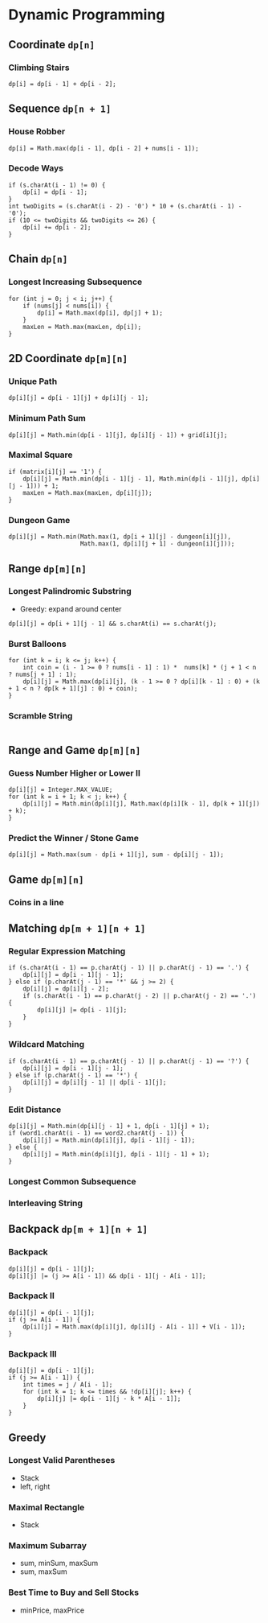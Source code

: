 # Dynamic Programming

## **Coordinate** ```dp[n]```
### Climbing Stairs
```
dp[i] = dp[i - 1] + dp[i - 2];
```

## **Sequence** ```dp[n + 1]```
### House Robber
```
dp[i] = Math.max(dp[i - 1], dp[i - 2] + nums[i - 1]);
```
### Decode Ways
```
if (s.charAt(i - 1) != 0) {
    dp[i] = dp[i - 1];
}
int twoDigits = (s.charAt(i - 2) - '0') * 10 + (s.charAt(i - 1) - '0');
if (10 <= twoDigits && twoDigits <= 26) {
    dp[i] += dp[i - 2];
}
```

## **Chain** ```dp[n]```
### Longest Increasing Subsequence
```
for (int j = 0; j < i; j++) {
    if (nums[j] < nums[i]) {
        dp[i] = Math.max(dp[i], dp[j] + 1);
    }
    maxLen = Math.max(maxLen, dp[i]);
}
```

## **2D Coordinate** ```dp[m][n]```
### Unique Path
```
dp[i][j] = dp[i - 1][j] + dp[i][j - 1];
```
### Minimum Path Sum
```
dp[i][j] = Math.min(dp[i - 1][j], dp[i][j - 1]) + grid[i][j];
```
### Maximal Square
```
if (matrix[i][j] == '1') {
    dp[i][j] = Math.min(dp[i - 1][j - 1], Math.min(dp[i - 1][j], dp[i][j - 1])) + 1;
    maxLen = Math.max(maxLen, dp[i][j]);
}
```
### Dungeon Game
```
dp[i][j] = Math.min(Math.max(1, dp[i + 1][j] - dungeon[i][j]),
                    Math.max(1, dp[i][j + 1] - dungeon[i][j]));
```

## **Range** ```dp[m][n]```
### Longest Palindromic Substring
* Greedy: expand around center
```
dp[i][j] = dp[i + 1][j - 1] && s.charAt(i) == s.charAt(j);
```
### Burst Balloons
```
for (int k = i; k <= j; k++) {
    int coin = (i - 1 >= 0 ? nums[i - 1] : 1) *  nums[k] * (j + 1 < n ? nums[j + 1] : 1);
    dp[i][j] = Math.max(dp[i][j], (k - 1 >= 0 ? dp[i][k - 1] : 0) + (k + 1 < n ? dp[k + 1][j] : 0) + coin);
}
```
### Scramble String
```
```

## **Range and Game** ```dp[m][n]```
### Guess Number Higher or Lower II
```
dp[i][j] = Integer.MAX_VALUE;
for (int k = i + 1; k < j; k++) {
    dp[i][j] = Math.min(dp[i][j], Math.max(dp[i][k - 1], dp[k + 1][j]) + k);
}
```
### Predict the Winner / Stone Game
```
dp[i][j] = Math.max(sum - dp[i + 1][j], sum - dp[i][j - 1]);
```

## **Game** ```dp[m][n]```
### Coins in a line

## **Matching** ```dp[m + 1][n + 1]```
### Regular Expression Matching
```
if (s.charAt(i - 1) == p.charAt(j - 1) || p.charAt(j - 1) == '.') {
    dp[i][j] = dp[i - 1][j - 1];
} else if (p.charAt(j - 1) == '*' && j >= 2) {
    dp[i][j] = dp[i][j - 2];
    if (s.charAt(i - 1) == p.charAt(j - 2) || p.charAt(j - 2) == '.') {
        dp[i][j] |= dp[i - 1][j];
    }
}
```
### Wildcard Matching
```
if (s.charAt(i - 1) == p.charAt(j - 1) || p.charAt(j - 1) == '?') {
    dp[i][j] = dp[i - 1][j - 1];
} else if (p.charAt(j - 1) == '*') {
    dp[i][j] = dp[i][j - 1] || dp[i - 1][j];
}
```
### Edit Distance
```
dp[i][j] = Math.min(dp[i][j - 1] + 1, dp[i - 1][j] + 1);
if (word1.charAt(i - 1) == word2.charAt(j - 1)) {
    dp[i][j] = Math.min(dp[i][j], dp[i - 1][j - 1]);
} else {
    dp[i][j] = Math.min(dp[i][j], dp[i - 1][j - 1] + 1);
}
```
### Longest Common Subsequence
### Interleaving String

## **Backpack** ```dp[m + 1][n + 1]```
### Backpack
```
dp[i][j] = dp[i - 1][j];
dp[i][j] |= (j >= A[i - 1]) && dp[i - 1][j - A[i - 1]];
```
### Backpack II
```
dp[i][j] = dp[i - 1][j];
if (j >= A[i - 1]) {
    dp[i][j] = Math.max(dp[i][j], dp[i][j - A[i - 1]] + V[i - 1]);
}
```
### Backpack III
```
dp[i][j] = dp[i - 1][j];
if (j >= A[i - 1]) {
    int times = j / A[i - 1];
    for (int k = 1; k <= times && !dp[i][j]; k++) {
        dp[i][j] |= dp[i - 1][j - k * A[i - 1]];
    }
}
```

## **Greedy**
### Longest Valid Parentheses
* Stack
* left, right
### Maximal Rectangle
* Stack
### Maximum Subarray
* sum, minSum, maxSum
* sum, maxSum
### Best Time to Buy and Sell Stocks
* minPrice, maxPrice
